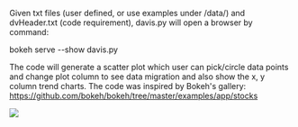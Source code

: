 Given txt files (user defined, or use examples under /data/) and dvHeader.txt (code requirement), davis.py will open a browser by command:

bokeh serve --show davis.py

The code will generate a scatter plot which user can pick/circle data points and change plot column to see data migration and also show the x, y column trend charts. The code was inspired by Bokeh's gallery:
https://github.com/bokeh/bokeh/tree/master/examples/app/stocks

![]({{site.baseurl}}//Screen%20Shot%202017-03-13%20at%203.39.11%20pm.png)
